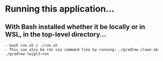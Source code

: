# Running this application...

## With Bash installed whether it be locally or in WSL, in the top-level directory...
    - bash run.sh / ./run.sh
    - This can also be ran via command line by running: ./gradlew clean && ./gradlew lwjgl3:run